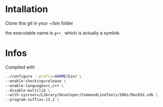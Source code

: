 # Intallation

Clone this git in your ~/bin folder

the executable name is `g++_` which is actually a symlink

# Infos

Compiled with

```sh
../configure --prefix=$HOME/bin/ \
--enable-checking=release \
--enable-languages=c,c++ \
--disable-multilib \
--with-sysroot=/Library/Developer/CommandLineTools/SDKs/MacOSX.sdk \
--program-suffix=-11.2 \
```
